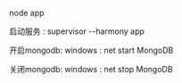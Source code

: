 node app




启动服务 : supervisor --harmony app

开启mongodb: 
  windows : net start MongoDB


关闭mongodb:
  windows : net stop MongoDB
